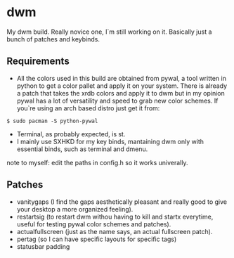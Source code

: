 # dwm
My dwm build. Really novice one, I`m still working on it. Basically just a bunch of patches and keybinds.

## Requirements
* All the colors used in this build are obtained from pywal, a tool written in python to get a color pallet and apply it on your system. There is already a patch that takes the xrdb colors and apply it to dwm but in my opinion pywal has a lot of versatility and speed to grab new color schemes. If you`re using an arch based distro just get it from:
```
$ sudo pacman -S python-pywal
```
* Terminal, as probably expected, is st.
* I mainly use SXHKD for my key binds, mantaining dwm only with essential binds, such as terminal and dmenu.

note to myself: edit the paths in config.h so it works univerally.

## Patches
* vanitygaps (I find the gaps aesthetically pleasant and really good to give your desktop a more organized feeling).
* restartsig (to restart dwm withou having to kill and startx everytime, useful for testing pywal color schemes and patches).
* actualfullscreen (just as the name says, an actual fullscreen patch).
* pertag (so I can have specific layouts for specific tags)
* statusbar padding
